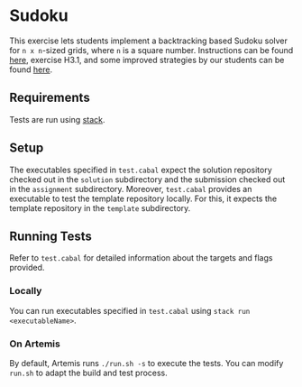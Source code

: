 # Sudoku

This exercise lets students implement a
backtracking based Sudoku solver for `n x n`-sized grids,
where `n` is a square number.
Instructions can be found [here](instructions.pdf), exercise H3.1,
and some improved strategies by our students
can be found [here](https://www21.in.tum.de/teaching/fpv/WS20/wettbewerb.html#week-3).

## Requirements

Tests are run using [stack](https://docs.haskellstack.org/en/stable/README/).

## Setup

The executables specified in `test.cabal` expect the solution repository checked out in the `solution` subdirectory and the submission checked out in the `assignment` subdirectory.
Moreover, `test.cabal` provides an executable to test the template repository locally.
For this, it expects the template repository in the `template` subdirectory.

## Running Tests

Refer to `test.cabal` for detailed information about the targets and flags provided.

### Locally

You can run executables specified in `test.cabal` using `stack run <executableName>`.

### On Artemis

By default, Artemis runs `./run.sh -s` to execute the tests.
You can modify `run.sh` to adapt the build and test process.

